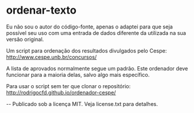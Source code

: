 ordenar-texto
=============

Eu não sou o autor do código-fonte, apenas o adaptei para que seja possível seu uso com uma entrada de dados diferente da utilizada na sua versão original.

﻿Um script para ordenação dos resultados divulgados pelo Cespe:
http://www.cespe.unb.br/concursos/

A lista de aprovados normalmente segue um padrão. Este ordenador deve funcionar
para a maioria delas, salvo algo mais específico.

Para usar o script sem ter que clonar o repositório:
http://rodrigocfd.github.io/ordenador-cespe/

--
Publicado sob a licença MIT.
Veja license.txt para detalhes.
